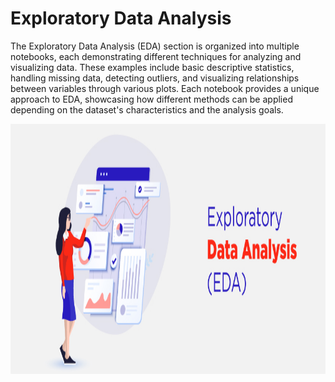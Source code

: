 # Exploratory Data Analysis 

The Exploratory Data Analysis (EDA) section is organized into multiple notebooks, each demonstrating different techniques for analyzing and visualizing data. These examples include basic descriptive statistics, handling missing data, detecting outliers, and visualizing relationships between variables through various plots. Each notebook provides a unique approach to EDA, showcasing how different methods can be applied depending on the dataset's characteristics and the analysis goals.

<img src="https://github.com/JavierAM01/EDA/blob/main/images/eda.jpg" height="400" width="750" />
